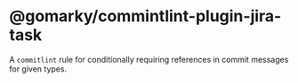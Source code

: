# @gomarky/commintlint-plugin-jira-task

A `commitlint` rule for conditionally requiring references in commit messages for given types.

